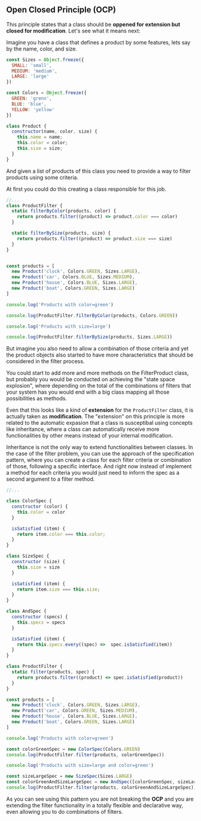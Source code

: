 ## Open Closed Principle (OCP)

This principle states that a class should be **oppened for extension but closed for modification**. Let's see what it means next:

Imagine you have a class that defines a product by some features, lets say by the name, color, and size. 

```javascript
const Sizes = Object.freeze({
  SMALL: 'small',
  MEDIUM: 'medium',
  LARGE: 'large'
})

const Colors = Object.freeze({
  GREEN: 'grenn',
  BLUE: 'blue',
  YELLOW: 'yellow'
})

class Product {
  constructor(name, color, size) {
    this.name = name;
    this.color = color;
    this.size = size;
  }
}
```

And given a list of products of this class you need to provide a way to filter products using some criteria.

At first you could do this creating a class responsible for this job. 

```javascript
//...
class ProductFilter {
  static filterByColor(products, color) {
    return products.filter((product) => product.color === color)
  }

  static filterBySize(products, size) {
    return products.filter((product) => product.size === size)
  }
}


const products = [
  new Product('clock', Colors.GREEN, Sizes.LARGE),
  new Product('car', Colors.BLUE, Sizes.MEDIUM),
  new Product('house', Colors.BLUE, Sizes.LARGE),
  new Product('boat', Colors.GREEN, Sizes.LARGE)
]

console.log('Products with color=green')

console.log(ProductFilter.filterByColor(products, Colors.GREEN))

console.log('Products with size=large')

console.log(ProductFilter.filterBySize(products, Sizes.LARGE))
```

But imagine you also need to allow a combination of those criteria and yet the product objects also started to have more characteristics that should be considered in the filter process.

You could start to add more and more methods on the FilterProduct class, but probably you would be conducted on achieving the "state space explosion", where depending on the total of the combinations of filters that your system has you would end with a big class mapping all those possibilities as methods.

Even that this looks like a kind of **extension** for the `ProductFilter` class, it is actually taken as **modification**. The "extension" on this principle is more related to the automatic expasion that a class is susceptibal using concepts like inheritance, where a class can automatically receive more functionalities by other means instead of your internal modification. 

Inheritance is not the only way to extend functionalities between classes. In the case of the filter problem, you can use the approach of the specification pattern, where you can create a class for each filter criteria or combination of those, following a specific interface. And right now instead of implement a method for each criteria you would just need to inform the spec as a second argument to a filter method.

```javascript
//...

class ColorSpec {
  constructor (color) {
    this.color = color
  }

  isSatisfied (item) {
    return item.color === this.color;
  }
}

class SizeSpec {
  constructor (size) {
    this.size = size
  }

  isSatisfied (item) {
    return item.size === this.size;
  }
}

class AndSpec {
  constructor (specs) {
    this.specs = specs
  }

  isSatisfied (item) {
    return this.specs.every((spec) =>  spec.isSatisfied(item))
  }
}

class ProductFilter {
  static filter(products, spec) {
    return products.filter((product) => spec.isSatisfied(product))
  }
}

const products = [
  new Product('clock', Colors.GREEN, Sizes.LARGE),
  new Product('car', Colors.GREEN, Sizes.MEDIUM),
  new Product('house', Colors.BLUE, Sizes.LARGE),
  new Product('boat', Colors.GREEN, Sizes.LARGE)
]

console.log('Products with color=green')

const colorGreenSpec = new ColorSpec(Colors.GREEN)
console.log(ProductFilter.filter(products, colorGreenSpec))

console.log('Products with size=large and color=green')

const sizeLargeSpec = new SizeSpec(Sizes.LARGE)
const colorGreenAndSizeLargeSpec = new AndSpec([colorGreenSpec, sizeLargeSpec])
console.log(ProductFilter.filter(products, colorGreenAndSizeLargeSpec))
```

As you can see using this pattern you are not breaking the **OCP** and you are extending the filter functionality in a totally flexible and declarative way, even allowing you to do combinations of filters. 

